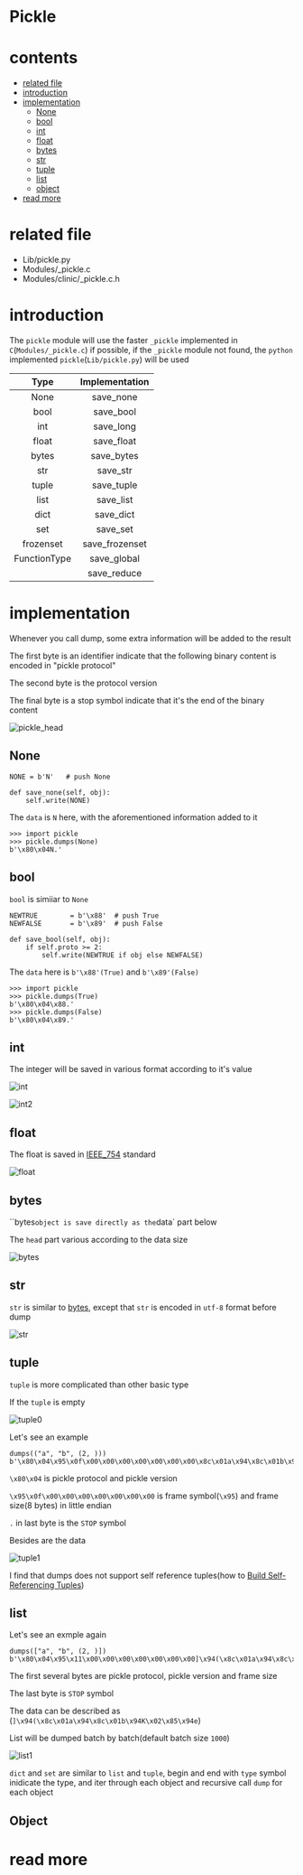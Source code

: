 # Pickle

# contents

* [related file](#related-file)
* [introduction](#introduction)
* [implementation](#implementation)
  * [None](#None)
  * [bool](#bool)
  * [int](#int)
  * [float](#float)
  * [bytes](#bytes)
  * [str](#str)
  * [tuple](#tuple)
  * [list](#list)
  * [object](#object)
* [read more](#read-more)

# related file

* Lib/pickle.py
* Modules/_pickle.c
* Modules/clinic/_pickle.c.h

# introduction

The `pickle` module will use the faster  `_pickle` implemented in `C`(`Modules/_pickle.c`)  if possible, if the `_pickle` module not found, the `python` implemented `pickle`(`Lib/pickle.py`) will be used

|     Type     | Implementation |
| :----------: | :------------: |
|     None     |   save_none    |
|     bool     |   save_bool    |
|     int      |   save_long    |
|    float     |   save_float   |
|    bytes     |   save_bytes   |
|     str      |    save_str    |
|    tuple     |   save_tuple   |
|     list     |   save_list    |
|     dict     |   save_dict    |
|     set      |    save_set    |
|  frozenset   | save_frozenset |
| FunctionType |  save_global   |
|              |  save_reduce   |

# implementation

Whenever you call dump, some extra information will be added to the result

The first byte is an identifier indicate that the following binary content is encoded in "pickle protocol"

The second byte is the protocol version

The final byte is a stop symbol indicate that it's the end of the binary content

![pickle_head](pickle_head.png)



## None

```python3
NONE = b'N'   # push None

def save_none(self, obj):
	self.write(NONE)
```

The `data` is `N` here, with the aforementioned information added to it

```python3
>>> import pickle
>>> pickle.dumps(None)
b'\x80\x04N.'
```

## bool

`bool` is simiiar to `None`

```python3
NEWTRUE        = b'\x88'  # push True
NEWFALSE       = b'\x89'  # push False

def save_bool(self, obj):
	if self.proto >= 2:
		self.write(NEWTRUE if obj else NEWFALSE)
```

The `data` here is `b'\x88'(True)` and `b'\x89'(False)`

```python3
>>> import pickle
>>> pickle.dumps(True)
b'\x80\x04\x88.'
>>> pickle.dumps(False)
b'\x80\x04\x89.'
```

## int

The integer will be saved in various format according to it's value

![int](int.png)

![int2](int2.png)



## float

The float is saved in [IEEE_754](https://en.wikipedia.org/wiki/IEEE_754-1985) standard

![float](float.png)

## bytes

``bytes` object is save directly as the `data` part below

The `head` part various according to the data size

![bytes](bytes.png)

## str

`str` is similar to [bytes](#bytes),  except that `str` is encoded in `utf-8` format before dump

![str](str.png)

## tuple

`tuple` is more complicated than other basic type

If the `tuple` is empty

![tuple0](tuple0.png)

Let's see an example

```python3
dumps(("a", "b", (2, )))
b'\x80\x04\x95\x0f\x00\x00\x00\x00\x00\x00\x00\x8c\x01a\x94\x8c\x01b\x94K\x02\x85\x94\x87\x94.'
```

`\x80\x04` is pickle protocol and pickle version

`\x95\x0f\x00\x00\x00\x00\x00\x00\x00` is frame symbol(`\x95`) and frame size(8 bytes) in little endian

`.` in last byte is the `STOP` symbol

Besides are the data

 ![tuple1](tuple1.png)

I find that dumps does not support self reference tuples(how to [Build Self-Referencing Tuples](https://stackoverflow.com/questions/11873448/building-self-referencing-tuples))

## list

Let's see an exmple again

```python3
dumps(["a", "b", (2, )])
b'\x80\x04\x95\x11\x00\x00\x00\x00\x00\x00\x00]\x94(\x8c\x01a\x94\x8c\x01b\x94K\x02\x85\x94e.'
```

The first several bytes are pickle protocol, pickle version and frame size

The last byte is `STOP` symbol

The data can be described as (`]\x94(\x8c\x01a\x94\x8c\x01b\x94K\x02\x85\x94e`)

List will be dumped batch by batch(default batch size `1000`)

![list1](/Users/zpoint/Desktop/Cpython-Internals/Modules/pickle/list1.png)

`dict` and `set` are similar to `list` and `tuple`, begin and end with `type` symbol inidicate the type, and iter through each object and recursive call `dump` for each object

## Object

  

# read more

